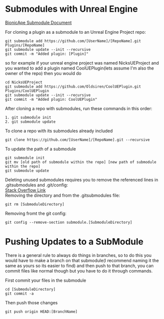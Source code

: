 # Submodules with Unreal Engine

[BionicApe Submodule Document](https://bionicape.com/unreal-plugins-as-git-submodules/)

For cloning a plugin as a submodule to an Unreal Engine Project repo:
```
git submodule add https://github.com/[UserName]/[RepoName].git Plugins/[RepoName]
git submodule update --init --recursive
git commit -m "Added plugin: [Plugin]"
```
so for example if your unreal engine project was named NicksUEProject and you wanted to add a plugin named CoolUEPlugin(lets assume I'm also the owner of the repo) 
then you would do
```
cd NicksUEProject
git submodule add https://github.com/Oldsiren/CoolUEPlugin.git Plugins/CoolUEPlugin
git submodule update --init --recursive
git commit -m "Added plugin: CoolUEPlugin"
```

After cloning a repo with submodules, run these commands in this order:
```
1. git submodule init
2. git submodule update
```

To clone a repo with its submodules already included
```
git clone https://github.com/[UserName]/[RepoName].git --recursive
```

To update the path of a submodule
```
git submodule init
git mv [old path of submodule within the repo] [new path of submodule within the repo]
git submodule update
```

Deleting unused submodules requires you to remove the referenced lines in .gitsubmodules and .git/config: \
[Stack Overflow Link](https://stackoverflow.com/questions/1260748/how-do-i-remove-a-submodule) \
Removing the directory and from the .gitsubmodules file:
```
git rm [SubmoduleDirectory]
```
Removing fromt the git config:
```
git config --remove-section submodule.[SubmoduleDirectory]
```

# Pushing Updates to a SubModule
There is a general rule to always do things in branches, so to do this you would have to make a branch on that submodule(I recommend naming it the same as yours so its easier to find) and then push to that branch, you can commit files like normal though but you have to do it through commands.

First commit your files in the submodule
```
cd [SubmoduleDirectory]
git commit -a
```
Then push those changes
```
git push origin HEAD:[BranchName]
```

